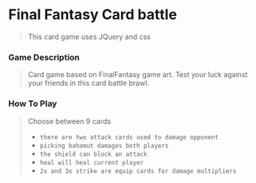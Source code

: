 # Final Fantasy Card battle

> This card game uses JQuery and css

### Game Description

> Card game based on FinalFantasy game art.
> Test your luck against your friends in this card battle brawl.

### How To Play

> Choose between 9 cards
>    - `there are two attack cards used to damage opponent`
>    - `picking bahamut damages both players`
>    - `the shield can block an attack`
>    - `heal will heal current player`
>    - `2x and 3x strike are equip cards for damage multipliers`

